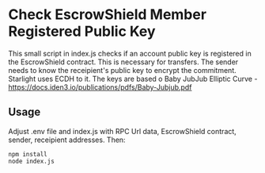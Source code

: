 # Check EscrowShield Member Registered Public Key

This small script in index.js checks if an account public key is registered in the EscrowShield 
contract. This is necessary for transfers. The sender needs to know the receipient's public key 
to encrypt the commitment. Starlight uses ECDH to it. The keys are based o Baby JubJub Elliptic Curve -
https://docs.iden3.io/publications/pdfs/Baby-Jubjub.pdf

## Usage

Adjust .env file and index.js with RPC Url data, EscrowShield contract, sender, receipient addresses. Then: 

```shell
npm install
node index.js
```
